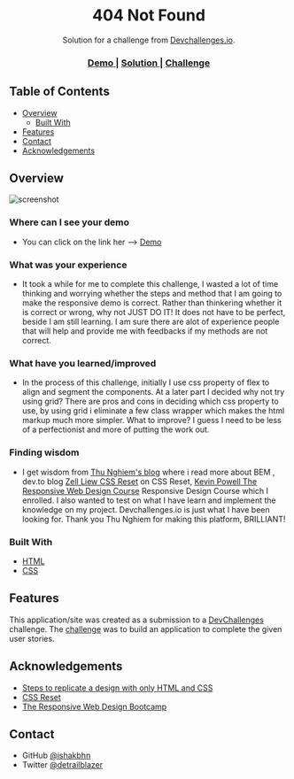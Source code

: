<!-- Please update value in the {}  -->

<h1 align="center">404 Not Found</h1>

<div align="center">
   Solution for a challenge from  <a href="http://devchallenges.io" target="_blank">Devchallenges.io</a>.
</div>

<div align="center">
  <h3>
    <a href="https://devchallenges-404-not-found.ishakbhn.vercel.app/">
      Demo
    </a>
    <span> | </span>
    <a href="https://devchallenges.io/solutions/oOh9CfgJnnTsUiXUT3gs">
      Solution
    </a>
    <span> | </span>
    <a href="https://devchallenges.io/challenges/wBunSb7FPrIepJZAg0sY">
      Challenge
    </a>
  </h3>
</div>

<!-- TABLE OF CONTENTS -->

## Table of Contents

- [Overview](#overview)
  - [Built With](#built-with)
- [Features](#features)
- [Contact](#contact)
- [Acknowledgements](#acknowledgements)

<!-- OVERVIEW -->

## Overview

![screenshot](images/404-not-found.gif)

### Where can I see your demo

- You can click on the link her --> [Demo](https://devchallenges-404-not-found.ishakbhn.vercel.app/)

### What was your experience

- It took a while for me to complete this challenge, I wasted a lot of time thinking and worrying whether the steps and method that I am going to make the responsive demo is correct. Rather than thinkering whether it is correct or wrong, why not JUST DO IT! It does not have to be perfect, beside I am still learning. I am sure there are alot of experience people that will help and provide me with feedbacks if my methods are not correct.

### What have you learned/improved

- In the process of this challenge, initially I use css property of flex to align and segment the components. At a later part I decided why not try using grid? There are pros and cons in deciding which css property to use, by using grid i eliminate a few class wrapper which makes the html markup much more simpler. What to improve? I guess I need to be less of a perfectionist and more of putting the work out.

### Finding wisdom

- I get wisdom from [Thu Nghiem's blog](https://blogs.devchallenges.io/posts/IrZfHhYWIoKb4QuHa2k8) where i read more about BEM , dev.to blog [Zell Liew CSS Reset](https://dev.to/zellwk/my-css-reset--jbp?signin=true) on CSS Reset, [Kevin Powell The Responsive Web Design Course](https://scrimba.com/learn/responsive) Responsive Design Course which I enrolled. I also wanted to test on what I have learn and implement the knowledge on my project. Devchallenges.io is just what I have been looking for. Thank you Thu Nghiem for making this platform, BRILLIANT!

### Built With

<!-- This section should list any major frameworks that you built your project using. Here are a few examples.-->

- [HTML](https://developer.mozilla.org/en-US/docs/Web/HTML)
- [CSS](https://developer.mozilla.org/en-US/docs/Glossary/CSS)

## Features

<!-- List the features of your application or follow the template. Don't share the figma file here :) -->

This application/site was created as a submission to a [DevChallenges](https://devchallenges.io/challenges) challenge. The [challenge](https://devchallenges.io/challenges/wBunSb7FPrIepJZAg0sY) was to build an application to complete the given user stories.

## Acknowledgements

<!-- This section should list any articles or add-ons/plugins that helps you to complete the project. This is optional but it will help you in the future. For exmpale -->

- [Steps to replicate a design with only HTML and CSS](https://devchallenges-blogs.web.app/how-to-replicate-design/)
- [CSS Reset](https://dev.to/zellwk/my-css-reset--jbp?signin=true)
- [The Responsive Web Design Bootcamp](https://scrimba.com/learn/responsive)

## Contact

- GitHub [@ishakbhn](https://{github.com/ishakbhn})
- Twitter [@detrailblazer](https://{twitter.com/detrailblazer})
